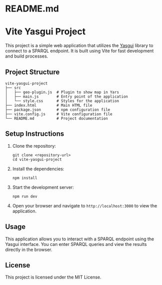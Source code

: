 # README.md

# Vite Yasgui Project

This project is a simple web application that utilizes the [Yasgui](https://github.com/Yasgui/Yasgui) library to connect to a SPARQL endpoint. It is built using Vite for fast development and build processes.

## Project Structure

```
vite-yasgui-project
├── src
│   ├── geo-plugin.js  # Plugin to show map in Yars
│   ├── main.js        # Entry point of the application
│   └── style.css      # Styles for the application
├── index.html         # Main HTML file
├── package.json       # npm configuration file
├── vite.config.js     # Vite configuration file
└── README.md          # Project documentation
```

## Setup Instructions

1. Clone the repository:

   ```
   git clone <repository-url>
   cd vite-yasgui-project
   ```

2. Install the dependencies:

   ```
   npm install
   ```

3. Start the development server:

   ```
   npm run dev
   ```

4. Open your browser and navigate to `http://localhost:3000` to view the application.

## Usage

This application allows you to interact with a SPARQL endpoint using the Yasgui interface. You can enter SPARQL queries and view the results directly in the browser.

## License

This project is licensed under the MIT License.
